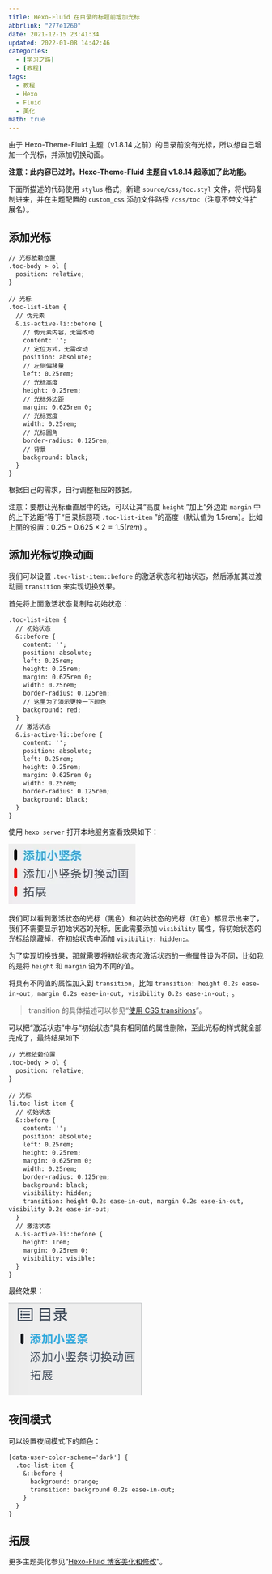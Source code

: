 ```yaml
---
title: Hexo-Fluid 在目录的标题前增加光标
abbrlink: "277e1260"
date: 2021-12-15 23:41:34
updated: 2022-01-08 14:42:46
categories:
  - [学习之路]
  - [教程]
tags:
  - 教程
  - Hexo
  - Fluid
  - 美化
math: true
---
```


由于 Hexo-Theme-Fluid 主题（v1.8.14 之前）的目录前没有光标，所以想自己增加一个光标，并添加切换动画。

<!-- more -->

**注意：此内容已过时。Hexo-Theme-Fluid 主题自 v1.8.14 起添加了此功能。**

下面所描述的代码使用 `stylus` 格式，新建 `source/css/toc.styl` 文件，将代码复制进来，并在主题配置的 `custom_css` 添加文件路径 `/css/toc`（注意不带文件扩展名）。

## 添加光标

```stylus
// 光标依赖位置
.toc-body > ol {
  position: relative;
}

// 光标
.toc-list-item {
  // 伪元素
  &.is-active-li::before {
    // 伪元素内容，无需改动
    content: '';
    // 定位方式，无需改动
    position: absolute;
    // 左侧偏移量
    left: 0.25rem;
    // 光标高度
    height: 0.25rem;
    // 光标外边距
    margin: 0.625rem 0;
    // 光标宽度
    width: 0.25rem;
    // 光标圆角
    border-radius: 0.125rem;
    // 背景
    background: black;
  }
}
```

根据自己的需求，自行调整相应的数据。

注意：要想让光标垂直居中的话，可以让其“高度 `height` ”加上“外边距 `margin` 中的上下边距”等于“目录标题项 `.toc-list-item` ”的高度（默认值为 1.5rem）。比如上面的设置：$0.25+0.625\times2=1.5(rem)$ 。

## 添加光标切换动画

我们可以设置 `.toc-list-item::before` 的激活状态和初始状态，然后添加其过渡动画 `transition` 来实现切换效果。

首先将上面激活状态复制给初始状态：

```stylus
.toc-list-item {
  // 初始状态
  &::before {
    content: '';
    position: absolute;
    left: 0.25rem;
    height: 0.25rem;
    margin: 0.625rem 0;
    width: 0.25rem;
    border-radius: 0.125rem;
    // 这里为了演示更换一下颜色
    background: red;
  }
  // 激活状态
  &.is-active-li::before {
    content: '';
    position: absolute;
    left: 0.25rem;
    height: 0.25rem;
    margin: 0.625rem 0;
    width: 0.25rem;
    border-radius: 0.125rem;
    background: black;
  }
}
```

使用 `hexo server` 打开本地服务查看效果如下：

![光标显示](./toc-bar-1.webp)

我们可以看到激活状态的光标（黑色）和初始状态的光标（红色）都显示出来了，我们不需要显示初始状态的光标，因此需要添加 `visibility` 属性，将初始状态的光标给隐藏掉，在初始状态中添加 `visibility: hidden;`。

为了实现切换效果，那就需要将初始状态和激活状态的一些属性设为不同，比如我的是将 `height` 和 `margin` 设为不同的值。

将具有不同值的属性加入到 `transition`，比如 `transition: height 0.2s ease-in-out, margin 0.2s ease-in-out, visibility 0.2s ease-in-out;` 。

> transition 的具体描述可以参见“[使用 CSS transitions](https://developer.mozilla.org/zh-CN/docs/Web/CSS/CSS_Transitions/Using_CSS_transitions)”。

可以把“激活状态”中与“初始状态”具有相同值的属性删除，至此光标的样式就全部完成了，最终结果如下：

```stylus
// 光标依赖位置
.toc-body > ol {
  position: relative;
}

// 光标
li.toc-list-item {
  // 初始状态
  &::before {
    content: '';
    position: absolute;
    left: 0.25rem;
    height: 0.25rem;
    margin: 0.625rem 0;
    width: 0.25rem;
    border-radius: 0.125rem;
    background: black;
    visibility: hidden;
    transition: height 0.2s ease-in-out, margin 0.2s ease-in-out, visibility 0.2s ease-in-out;
  }
  // 激活状态
  &.is-active-li::before {
    height: 1rem;
    margin: 0.25rem 0;
    visibility: visible;
  }
}
```

最终效果：

![光标动态效果](./toc-bar-2.gif)

## 夜间模式

可以设置夜间模式下的颜色：

```stylus
[data-user-color-scheme='dark'] {
  .toc-list-item {
    &::before {
      background: orange;
      transition: background 0.2s ease-in-out;
    }
  }
}
```

## 拓展

更多主题美化参见“[Hexo-Fluid 博客美化和修改](/posts/f92be1eb/)”。

